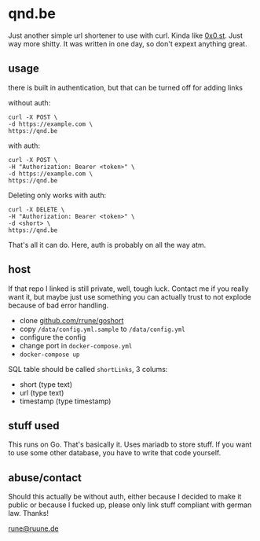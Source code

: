 # qnd.be
Just another simple url shortener to use with curl. Kinda like [0x0.st](https://0x0.st). Just way more shitty. It was written in one day, so don't expext anything great.

## usage
there is built in authentication, but that can be turned off for adding links

without auth:
```
curl -X POST \
-d https://example.com \
https://qnd.be
```

with auth:
```
curl -X POST \
-H "Authorization: Bearer <token>" \
-d https://example.com \
https://qnd.be
```

Deleting only works with auth:
```
curl -X DELETE \
-H "Authorization: Bearer <token>" \
-d <short> \
https://qnd.be
```

That's all it can do. Here, auth is probably on all the way atm.

## host
If that repo I linked is still private, well, tough luck. Contact me if you really want it, but maybe just use something you can actually trust to not explode because of bad error handling.

- clone [github.com/rrune/goshort](https://github.com/rrune/goshort)
- copy ``/data/config.yml.sample`` to ``/data/config.yml``
- configure the config
- change port in ``docker-compose.yml``
- ``docker-compose up``

SQL table should be called ``shortLinks``, 3 colums:

- short (type text)
- url (type text)
- timestamp (type timestamp)

## stuff used
This runs on Go. That's basically it. Uses mariadb to store stuff. If you want to use some other database, you have to write that code yourself.

## abuse/contact
Should this actually be without auth, either because I decided to make it public or because I fucked up, please only link stuff compliant with german law. Thanks!

[rune@ruune.de](mailto:rune@ruune.de)